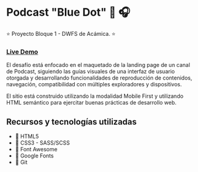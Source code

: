 
# Podcast "Blue Dot" :microphone: :headphones:

:star: Proyecto Bloque 1 - DWFS de Acámica. :star:

### [Live Demo](https://egarzon85.github.io/Proyecto-Podcast/)

El desafío está enfocado en el maquetado de la landing page de un canal de Podcast, siguiendo las guías visuales de una interfaz de usuario otorgada y desarrollando funcionalidades de reproducción de contenidos, navegación, compatibilidad con múltiples exploradores y dispositivos.

El sitio está construido utilizando la modalidad Mobile First y utilizando HTML semántico para ejercitar buenas prácticas de desarrollo web.

## Recursos y tecnologías utilizadas

- :pushpin:   HTML5
- :pushpin:   CSS3 - SASS/SCSS
- :pushpin:   Font Awesome
- :pushpin:   Google Fonts
- :pushpin:   Git





